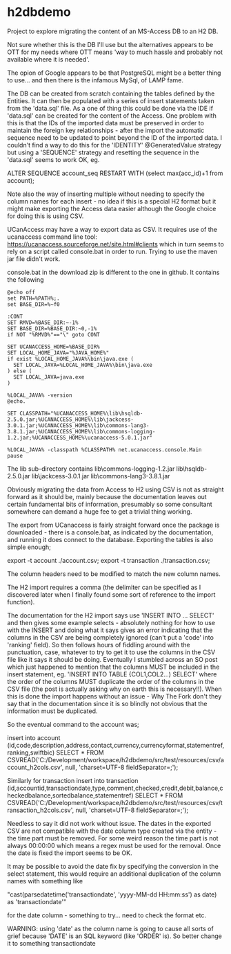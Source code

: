 # h2dbdemo

Project to explore migrating the content of an MS-Access DB to an H2 DB. 

Not sure whether this is the DB I'll use but the alternatives appears to be OTT for my needs
where OTT means 'way to much hassle and probably not available where it is needed'.

The opion of Google appears to be that PostgreSQL might be a better thing to use... 
and then there is the infamous MySql, of LAMP fame.

The DB can be created from scratch containing the tables defined by the Entities. It can then be populated
with a series of insert statements taken from the 'data.sql' file. As a one of thing this could be done
via the IDE if 'data.sql' can be created for the content of the Access. One problem with this is that the
IDs of the imported data must be preserved in order to maintain the foreign key relationships - after the import
the automatic sequence need to be updated to point beyond the ID of the imported data. I couldn't find a
way to do this for the 'IDENTITY' @GeneratedValue strategy but using a 'SEQUENCE' strategy and resetting the sequence
in the 'data.sql' seems to work OK, eg.

ALTER SEQUENCE account_seq RESTART WITH (select max(acc_id)+1 from account);

Note also the way of inserting multiple without needing to specify the column names for each insert - no idea
if this is a special H2 format but it might make exporting the Access data easier although the Google choice for doing
this is using CSV.

UCanAccess may have a way to export data as CSV. It requires use of the ucanaccess command line tool: https://ucanaccess.sourceforge.net/site.html#clients which in turn seems to rely on a script called console.bat in order to run. Trying to use the maven jar file didn't work.

console.bat in the download zip is different to the one in github. It contains the following
```
@echo off
set PATH=%PATH%;.
set BASE_DIR=%~f0

:CONT
SET RMVD=%BASE_DIR:~-1%
SET BASE_DIR=%BASE_DIR:~0,-1%
if NOT "%RMVD%"=="\" goto CONT

SET UCANACCESS_HOME=%BASE_DIR%
SET LOCAL_HOME_JAVA="%JAVA_HOME%"
if exist %LOCAL_HOME_JAVA%\bin\java.exe (
  SET LOCAL_JAVA=%LOCAL_HOME_JAVA%\bin\java.exe
) else (
  SET LOCAL_JAVA=java.exe
)

%LOCAL_JAVA% -version
@echo.

SET CLASSPATH="%UCANACCESS_HOME%\lib\hsqldb-2.5.0.jar;%UCANACCESS_HOME%\lib\jackcess-3.0.1.jar;%UCANACCESS_HOME%\lib\commons-lang3-3.8.1.jar;%UCANACCESS_HOME%\lib\commons-logging-1.2.jar;%UCANACCESS_HOME%\ucanaccess-5.0.1.jar"

%LOCAL_JAVA% -classpath %CLASSPATH% net.ucanaccess.console.Main
pause

```

The lib sub-directory contains
lib\commons-logging-1.2.jar
lib\hsqldb-2.5.0.jar
lib\jackcess-3.0.1.jar
lib\commons-lang3-3.8.1.jar


Obviously migrating the data from Access to H2 using CSV is not as straight forward as it should be, mainly because
the documentation leaves out certain fundamental bits of information, presumably so some consultant somewhere can
demand a huge fee to get a trivial thing working.

The export from UCanaccess is fairly straight forward once the package is downloaded - there is a console.bat, as indicated 
by the documentation, and running it does connect to the database. Exporting the tables is also simple enough;

export -t account ./account.csv;
export -t transaction ./transaction.csv;

The column headers need to be modified to match the new column names.

The H2 import requires a comma (the delimiter can be specified as I discovered later when I finally found some sort
of reference to the import function).

The documentation for the H2 import says use 'INSERT INTO ... SELECT' and then gives some example selects - absolutely 
nothing for how to use with the INSERT and doing what it says gives an error indicating that the columns in the CSV are
being completely ignored (can't put a 'code' into 'ranking' field). 
So then follows hours of fiddling around with the punctuation, case, whatever to try to get it to use the columns 
in the CSV file like it says it should be doing. 
Eventually I stumbled across an SO post which just happened to mention that the columns MUST be included in the 
insert statement, eg. 'INSERT INTO TABLE {COL1,COL2...) SELECT' where the order of the columns MUST duplicate
the order of the columns in the CSV file (the post is actually asking why on earth this is necessary!!). 
When this is done the import happens without an issue - Why The Fork don't they say that in the documentation 
since it is so blindly not obvious that the information must be duplicated.

So the eventual command to the account was;

insert into account (id,code,description,address,contact,currency,currencyformat,statementref,ranking,swiftbic) SELECT * FROM CSVREAD('C:/Development/workspace/h2dbdemo/src/test/resources/csv/account_h2cols.csv', null,  'charset=UTF-8 fieldSeparator=;');

Similarly for transaction
insert into transaction (id,accountid,transactiondate,type,comment,checked,credit,debit,balance,checkedbalance,sortedbalance,statementref) 
SELECT * FROM CSVREAD('C:/Development/workspace/h2dbdemo/src/test/resources/csv/transaction_h2cols.csv', null,  'charset=UTF-8 fieldSeparator=;');

Needless to say it did not work without issue. The dates in the exported CSV are not compatible with the date column
type created via the entity - the time part must be removed. For some weird reason the time part is not always 00:00:00
which means a regex must be used for the removal. Once the date is fixed the import seems to be OK.

It may be possible to avoid the date fix by specifying the conversion in the select statement, this would require an
additional duplication of the column names with something like 

"cast(parsedatetime('transactiondate', 'yyyy-MM-dd HH:mm:ss') as date) as 'transactiondate'" 

for the date column - something to try... need to check the format etc.

WARNING: using 'date' as the column name is going to cause all sorts of grief because 'DATE' is an 
SQL keyword (like 'ORDER' is). So better change it to something transactiondate
